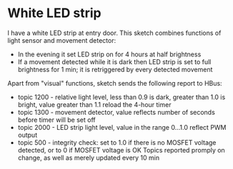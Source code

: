  # White LED strip
 
I have a white LED strip at entry door. This sketch combines functions of light sensor and movement detector:
  * In the evening it set LED strip on for 4 hours at half brightness
  * If a movement detected while it is dark then LED strip is set to full brightness for 1 min; it is retriggered by every detected movement
  
Apart from "visual" functions, sketch sends the following report to HBus:
  * topic 1200 - relative light level, less than 0.9 is dark, greater than 1.0 is bright, value greater than 1.1 reload the 4-hour timer
  * topic 1300 - movement detector, value reflects number of seconds before timer will be set off
  * topic 2000 - LED strip light level,  value in the range 0...1.0 reflect PWM output
  * topic 500 - integrity check: set to 1.0 if there is no MOSFET voltage detected, or to 0 if MOSFET voltage is OK
Topics reported promply on change, as well as merely updated every 10 min
